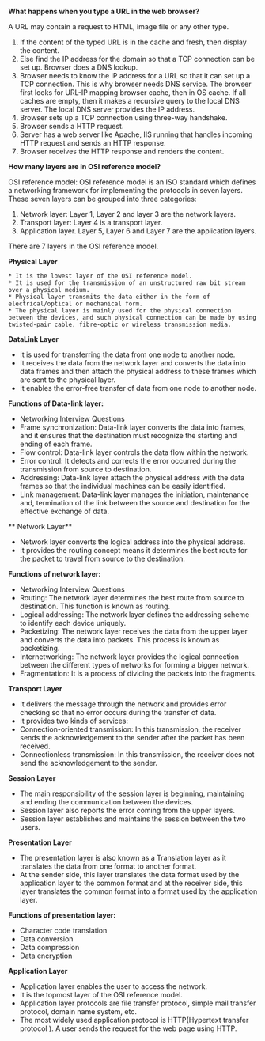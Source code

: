 **What happens when you type a URL in the web browser?**

A URL may contain a request to HTML, image file or any other type.

1. If the content of the typed URL is in the cache and fresh, then display the content.
2. Else find the IP address for the domain so that a TCP connection can be set up. Browser does a DNS lookup.
3. Browser needs to know the IP address for a URL so that it can set up a TCP connection.  This is why browser needs DNS service. The browser first looks for URL-IP mapping browser cache, then in OS cache. If all caches are empty, then it makes a recursive query to the local DNS server.   The local DNS server provides the IP address.
4. Browser sets up a TCP connection using three-way handshake.
5. Browser sends a HTTP request.
6. Server has a web server like Apache, IIS running that handles incoming HTTP request and sends an HTTP response.
7. Browser receives the HTTP response and renders the content.


**How many layers are in OSI reference model?**

OSI reference model: OSI reference model is an ISO standard which defines a networking framework for implementing the protocols in seven layers. These seven layers can be grouped into three categories:
1. Network layer: Layer 1, Layer 2 and layer 3 are the network layers.
2. Transport layer: Layer 4 is a transport layer.
3. Application layer. Layer 5, Layer 6 and Layer 7 are the application layers.

There are 7 layers in the OSI reference model.

**Physical Layer**
    
    * It is the lowest layer of the OSI reference model.
    * It is used for the transmission of an unstructured raw bit stream over a physical medium.
    * Physical layer transmits the data either in the form of electrical/optical or mechanical form.
    * The physical layer is mainly used for the physical connection between the devices, and such physical connection can be made by using twisted-pair cable, fibre-optic or wireless transmission media.

**DataLink Layer**

* It is used for transferring the data from one node to another node.
* It receives the data from the network layer and converts the data into data frames and then attach the physical address to these frames which are sent to the physical layer.
* It enables the error-free transfer of data from one node to another node.

**Functions of Data-link layer:**

* Networking Interview Questions
* Frame synchronization: Data-link layer converts the data into frames, and it ensures that the destination must recognize the starting and ending of each frame.
* Flow control: Data-link layer controls the data flow within the network.
* Error control: It detects and corrects the error occurred during the transmission from source to destination.
* Addressing: Data-link layer attach the physical address with the data frames so that the individual machines can be easily identified.
* Link management: Data-link layer manages the initiation, maintenance and, termination of the link between the source and destination for the effective exchange of data.

** Network Layer**

* Network layer converts the logical address into the physical address.
* It provides the routing concept means it determines the best route for the packet to travel from source to the destination.

**Functions of network layer:**

* Networking Interview Questions
* Routing: The network layer determines the best route from source to destination. This function is known as routing.
* Logical addressing: The network layer defines the addressing scheme to identify each device uniquely.
* Packetizing: The network layer receives the data from the upper layer and converts the data into packets. This process is known as packetizing.
* Internetworking: The network layer provides the logical connection between the different types of networks for forming a bigger network.
* Fragmentation: It is a process of dividing the packets into the fragments.

**Transport Layer**

* It delivers the message through the network and provides error checking so that no error occurs during the transfer of data.
* It provides two kinds of services:
* Connection-oriented transmission: In this transmission, the receiver sends the acknowledgement to the sender after the packet has been received.
* Connectionless transmission: In this transmission, the receiver does not send the acknowledgement to the sender.

**Session Layer**

* The main responsibility of the session layer is beginning, maintaining and ending the communication between the devices.
* Session layer also reports the error coming from the upper layers.
* Session layer establishes and maintains the session between the two users.

**Presentation Layer**

* The presentation layer is also known as a Translation layer as it translates the data from one format to another format.
* At the sender side, this layer translates the data format used by the application layer to the common format and at the receiver side, this layer translates the common format into a format used by the application layer.

**Functions of presentation layer:**
* Character code translation
* Data conversion
* Data compression
* Data encryption


**Application Layer**

* Application layer enables the user to access the network.
* It is the topmost layer of the OSI reference model.
* Application layer protocols are file transfer protocol, simple mail transfer protocol, domain name system, etc.
* The most widely used application protocol is HTTP(Hypertext transfer protocol ). A user sends the request for the web page using HTTP.
